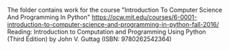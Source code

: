 The folder contains work for the course "Introduction To Computer Science And Programming In Python"
https://ocw.mit.edu/courses/6-0001-introduction-to-computer-science-and-programming-in-python-fall-2016/
Reading: Introduction to Computation and Programming Using Python (Third Edition) by John V. Guttag (ISBN: 9780262542364)